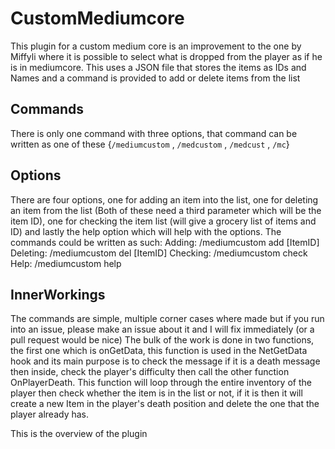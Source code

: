 # CustomMediumcore
This plugin for a custom medium core is an improvement to the one by Miffyli where it is possible to select what is dropped from the player as if he is in mediumcore.
This uses a JSON file that stores the items as IDs and Names and a command is provided to add or delete items from the list

## Commands
There is only one command with three options, that command can be written as one of these {`/mediumcustom` , `/medcustom` , `/medcust` , `/mc`}

## Options
There are four options, one for adding an item into the list, one for deleting an item from the list (Both of these need a third parameter which will be the item ID), one for checking the item list (will give a grocery list of items and ID) and lastly the help option which will help with the options.
The commands could be written as such:
Adding: /mediumcustom add [ItemID]
Deleting: /mediumcustom del [ItemID]
Checking: /mediumcustom check
Help: /mediumcustom help

## InnerWorkings
The commands are simple, multiple corner cases where made but if you run into an issue, please make an issue about it and I will fix immediately (or a pull request would be nice)
The bulk of the work is done in two functions, the first one which is onGetData, this function is used in the NetGetData hook and its main purpose is to check the message if it is a death message then inside, check the player's difficulty then call the other function OnPlayerDeath.
This function will loop through the entire inventory of the player then check whether the item is in the list or not, if it is then it will create a new Item in the player's death position and delete the one that the player already has.

This is the overview of the plugin
